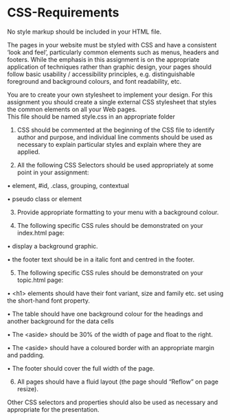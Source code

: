# CSS-Requirements

No style markup should be included in your HTML file.

The pages in your website must be styled with CSS and have a consistent ‘look and feel’, particularly 
common elements such as menus, headers and footers. While the emphasis in this assignment is on 
the appropriate application of techniques rather than graphic design, your pages should follow 
basic usability / accessibility principles, e.g. distinguishable foreground and background colours, and 
font readability, etc.   
 
You are to create your own stylesheet to implement your design. For this assignment you should 
create a single external CSS stylesheet that styles the common elements on all your Web pages.  
This file should be named style.css in an appropriate folder 
 
 1. CSS should be commented at the beginning of the CSS file to identify author and purpose, and individual line comments should be used as necessary to explain particular styles and explain where they are applied. 

 2. All the following CSS Selectors should be used appropriately at some point in your assignment: 
 
  • element, #id, .class, grouping, contextual

  • pseudo class or element  

 3. Provide appropriate formatting to your menu with a background colour.
 
 4. The following specific CSS rules should be demonstrated on your index.html page: 
 
  • display a background graphic. 

  • the footer text should be in a italic font and centred in the footer. 

 5. The following specific CSS rules should be demonstrated on your topic.html page: 

  • \<h1> elements should have their font variant, size and family etc. set using the 
short-hand font property. 

  • The table should have one  background colour for the headings and another background for the data cells 
 
  • The \<aside> should be 30% of the width of page and float to the right. 
 
  • The \<aside> should have a coloured border with an appropriate margin and padding.  
 
  • The footer should cover the full width of the page. 
 
 6. All pages should have a fluid layout (the page should “Reflow” on page resize). 
 
Other CSS selectors and properties should also be used as necessary and appropriate for  the 
presentation.     
 
